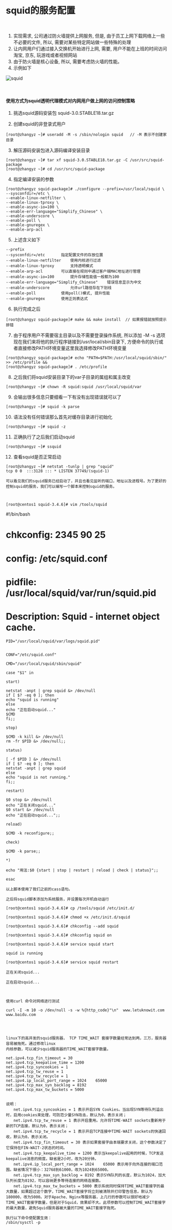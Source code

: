 # squid的服务配置

<br>


1) 实现需求, 公司通过防火墙提供上网服务, 但是, 由于员工上网下载网络上一些不必要的文件, 所以, 需要对某些特定网站做一些特殊的处理
2) 让内网用户们通过接入交换机开始进行上网, 需要, 用户不能在上班的时间访问淘宝, 京东, 玩游戏或者视频网站
3) 由于防火墙是核心设备, 所以, 需要考虑防火墙的性能。
4) 示例如下

![squid](pic/squid01.jpg)

<br>

#### 使用方式为squid透明代理模式对内网用户做上网的访问控制策略

1) 挑选squid源码安装包 squid-3.0.STABLE18.tar.gz

2) 创建squid的非登录式用户
```shell
[root@zhangyz ~]# useradd -M -s /sbin/nologin squid   // -M 表示不创建家目录
```

3) 解压源码安装包进入源码编译安装目录
```shell
[root@zhangyz ~]# tar xf squid-3.0.STABLE18.tar.gz -C /usr/src/squid-package
[root@zhangyz ~]# cd /usr/src/squid-package
```

4) 指定编译安装的参数
```shell
[root@zhangyz squid-package]# ./configure --prefix=/usr/local/squid \
--sysconfdir=/etc \
--enable-linux-netfilter \
--enable-linux-tproxy \
--enable-async-io=100 \
--enable-err-language="Simplify_Chinese" \
--enable-underscore \
--enable-poll \ 
--enable-gnuregex \
--enable-arp-acl
```

5) 上述含义如下
```shell
--prefix 
--sysconfdir=/etc		指定配置文件的存放位置 
--enable-linux-netfilter	使用内核进行过滤
--enable-linux-tproxy		支持透明模式
--enable-arp-acl		可以直接在规则中通过客户端MAC地址进行管理
--enable-async-io=100		提升存储性能值一般都为100
--enable-err-language="Simplify_Chinese"	错误信息显示为中文
--enable-underscore    		允许url路径存在下划线
--enable-poll 			使用poll()模式, 提升性能
--enable-gnuregex		使用正则表达式
```

6) 执行完成之后
```shell
[root@zhangyz squid-package]# make && make install	// 如果报错就按照提示排错
```

7) 由于程序用户不需要宿主目录以及不需要登录操作系统, 所以添加 -M -s 选项现在我们来将他的执行程序链接到/usr/local/sbin目录下, 方便命令的执行或者直接修改PATH环境变量这里我选择修改PATH环境变量
```shell
[root@zhangyz squid-package]# echo "PATH=$PATH:/usr/local/squid/sbin/" >> /etc/profile &&
[root@zhangyz squid-package]# . /etc/profile
```

8) 之后我们将squid安装目录下的var子目录的属组和属主改变
```shell
[root@zhangyz ~]# chown -R squid:squid /usr/local/squid/var
```

9) 会输出很多信息只要细看一下有没有出现错误就可以了
```shell
[root@zhangyz ~]# squid -k parse  
```

10) 语法没有任何错误那么首先对缓存目录进行初始化
```shell
[root@zhangyz ~]# squid -z
```

11) 正确执行了之后我们启动squid
```shell
[root@zhangyz ~]# ssquid
```

12) 查看squid是否正常启动
```shell
[root@zhangyz ~]# netstat -tunlp | grep "squid"
tcp 0 0  :::3128 ::: * LISTEN 37749/(squid-1)
```
	可以看见我们的squid服务已经启动了，并且也看见监听的端口，地址以及进程号。为了更好的控制squid的服务，我们可以编写一个脚本来控制squid的服务。



	[root@centos1 squid-3.4.6]# vim /tools/squid

#!/bin/bash
# chkconfig: 2345 90 25
# config: /etc/squid.conf
# pidfile: /usr/local/squid/var/run/squid.pid
# Description: Squid - internet object cache.

	PID="/usr/local/squid/var/logs/squid.pid"


	CONF="/etc/squid.conf"

	CMD="/usr/local/squid/sbin/squid"

	case "$1" in

	start)

	netstat -anpt | grep squid &> /dev/null
	if [ $? -eq 0 ]; then
	echo "squid is running"
	else
	echo "正在启动squid..."
	$CMD
	fi;;

	stop)

	$CMD -k kill &> /dev/null
	rm -fr $PID &> /dev/null;;

	status)

	[ -f $PID ] &> /dev/null
	if [ $? -eq 0 ]; then
	netstat -anpt | grep squid
	else
	echo "squid is not running."
	fi;;

	restart)

	$0 stop &> /dev/null
	echo "正在关闭squid..."
	$0 start &> /dev/null
	echo "正在启动squid...";;

	reload)

	$CMD -k reconfigure;;

	check)

	$CMD -k parse;;

	*)

	echo "用法:$0 {start | stop | restart | reload | check | status}";;

	esac

	以上脚本使用了我们之前的cass语句。

	之后将squid脚本添加为系统服务，并设置每次开机自动运行

	[root@centos1 squid-3.4.6]# cp /tools/squid /etc/init.d/

	[root@centos1 squid-3.4.6]# chmod +x /etc/init.d/squid 

	[root@centos1 squid-3.4.6]# chkconfig --add squid

	[root@centos1 squid-3.4.6]# chkconfig squid on

	[root@centos1 squid-3.4.6]# service squid start

	squid is running

	[root@centos1 squid-3.4.6]# service squid restart

	正在关闭squid...

	正在启动squid...



	使用curl 命令对网络进行测试

	curl -I -m 10 -o /dev/null -s -w %{http_code}"\n"  www.letuknowit.com  www.baidu.com




	linux下的高并发的squid服务器， TCP TIME_WAIT 套接字数量经常达到两，三万，服务器容易被拖死。通过修改linux
	内核参数，可以减少squid服务器的TIME_WAIT套接字数量。

	net.ipv4.tcp_fin_timeout = 30
	net.ipv4.tcp_keepalive_time = 1200
	net.ipv4.tcp_syncookies = 1
	net.ipv4.tcp_tw_reuse = 1
	net.ipv4.tcp_tw_recycle = 1
	net.ipv4.ip_local_port_range = 1024    65000
	net.ipv4.tcp_max_syn_backlog = 8192
	net.ipv4.tcp_max_tw_buckets = 5000


	说明：
	　　net.ipv4.tcp_syncookies = 1 表示开启SYN Cookies。当出现SYN等待队列溢出时，启用cookies来处理，可防范少量SYN攻击，默认为0，表示关闭；
	　　net.ipv4.tcp_tw_reuse = 1 表示开启重用。允许将TIME-WAIT sockets重新用于新的TCP连接，默认为0，表示关闭；
	　　net.ipv4.tcp_tw_recycle = 1 表示开启TCP连接中TIME-WAIT sockets的快速回收，默认为0，表示关闭。
	　　net.ipv4.tcp_fin_timeout = 30 表示如果套接字由本端要求关闭，这个参数决定了它保持在FIN-WAIT-2状态的时间。
	　　net.ipv4.tcp_keepalive_time = 1200 表示当keepalive起用的时候，TCP发送keepalive消息的频度。缺省是2小时，改为20分钟。
	　　net.ipv4.ip_local_port_range = 1024    65000 表示用于向外连接的端口范围。缺省情况下很小：32768到61000，改为1024到65000。
	　　net.ipv4.tcp_max_syn_backlog = 8192 表示SYN队列的长度，默认为1024，加大队列长度为8192，可以容纳更多等待连接的网络连接数。 
	　　net.ipv4.tcp_max_tw_buckets = 5000 表示系统同时保持TIME_WAIT套接字的最大数量，如果超过这个数字，TIME_WAIT套接字将立刻被清除并打印警告信息。默认为180000，改为5000。对于Apache、Nginx等服务器，上几行的参数可以很好地减少TIME_WAIT套接字数量，但是对于Squid，效果却不大。此项参数可以控制TIME_WAIT套接字的最大数量，避免Squid服务器被大量的TIME_WAIT套接字拖死。

	执行以下命令使配置生效：
	/sbin/sysctl -p






